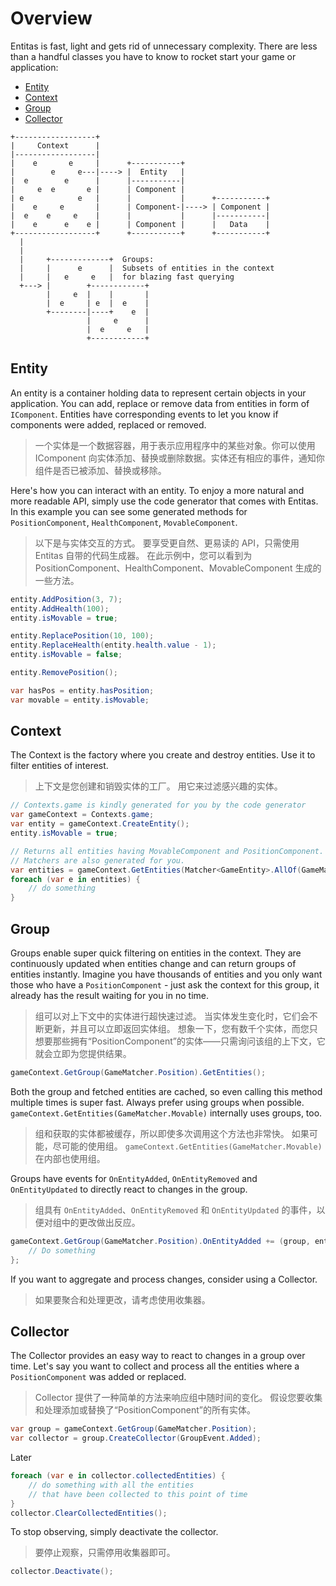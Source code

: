 # Overview
Entitas is fast, light and gets rid of unnecessary complexity. There are less than a handful classes you have to know to rocket start your game or application:

* [Entity](#Entity)
* [Context](#Context)
* [Group](#Group)
* [Collector](#Collector)

```
+------------------+
|     Context      |
|------------------|
|    e       e     |      +-----------+
|        e     e---|----> |  Entity   |
|  e        e      |      |-----------|
|     e  e       e |      | Component |
| e            e   |      |           |      +-----------+
|    e     e       |      | Component-|----> | Component |
|  e    e     e    |      |           |      |-----------|
|    e      e    e |      | Component |      |   Data    |
+------------------+      +-----------+      +-----------+
  |
  |
  |     +-------------+  Groups:
  |     |      e      |  Subsets of entities in the context
  |     |   e     e   |  for blazing fast querying
  +---> |        +------------+
        |     e  |    |       |
        |  e     | e  |  e    |
        +--------|----+    e  |
                 |     e      |
                 |  e     e   |
                 +------------+
```

## <a name="Entity"></a>Entity
An entity is a container holding data to represent certain objects in your application. You can add, replace or remove data from entities in form of `IComponent`. Entities have corresponding events to let you know if components were added, replaced or removed.

>一个实体是一个数据容器，用于表示应用程序中的某些对象。你可以使用 IComponent 向实体添加、替换或删除数据。实体还有相应的事件，通知你组件是否已被添加、替换或移除。

Here's how you can interact with an entity. To enjoy a more natural and more readable API, simply use the code generator that comes with Entitas. In this example you can see some generated methods for `PositionComponent`, `HealthComponent`, `MovableComponent`.

>以下是与实体交互的方式。 要享受更自然、更易读的 API，只需使用 Entitas 自带的代码生成器。 在此示例中，您可以看到为 PositionComponent、HealthComponent、MovableComponent 生成的一些方法。

```csharp
entity.AddPosition(3, 7);
entity.AddHealth(100);
entity.isMovable = true;

entity.ReplacePosition(10, 100);
entity.ReplaceHealth(entity.health.value - 1);
entity.isMovable = false;

entity.RemovePosition();

var hasPos = entity.hasPosition;
var movable = entity.isMovable;
```

## Context
The Context is the factory where you create and destroy entities. Use it to filter entities of interest.

>上下文是您创建和销毁实体的工厂。 用它来过滤感兴趣的实体。

```csharp
// Contexts.game is kindly generated for you by the code generator
var gameContext = Contexts.game;
var entity = gameContext.CreateEntity();
entity.isMovable = true;

// Returns all entities having MovableComponent and PositionComponent.
// Matchers are also generated for you.
var entities = gameContext.GetEntities(Matcher<GameEntity>.AllOf(GameMatcher.Movable, GameMatcher.Position));
foreach (var e in entities) {
    // do something
}
```

## Group
Groups enable super quick filtering on entities in the context. They are continuously updated when entities change and can return groups of entities instantly. Imagine you have thousands of entities and you only want those who have a `PositionComponent` - just ask the context for this group, it already has the result waiting for you in no time.

>组可以对上下文中的实体进行超快速过滤。 当实体发生变化时，它们会不断更新，并且可以立即返回实体组。 想象一下，您有数千个实体，而您只想要那些拥有“PositionComponent”的实体——只需询问该组的上下文，它就会立即为您提供结果。

```csharp
gameContext.GetGroup(GameMatcher.Position).GetEntities();
```

Both the group and fetched entities are cached, so even calling this method multiple times is super fast. Always prefer using groups when possible. `gameContext.GetEntities(GameMatcher.Movable)` internally uses groups, too.

>组和获取的实体都被缓存，所以即使多次调用这个方法也非常快。 如果可能，尽可能的使用组。 `gameContext.GetEntities(GameMatcher.Movable)` 在内部也使用组。

Groups have events for `OnEntityAdded`, `OnEntityRemoved` and `OnEntityUpdated` to directly react to changes in the group.

>组具有 `OnEntityAdded`、`OnEntityRemoved` 和 `OnEntityUpdated` 的事件，以便对组中的更改做出反应。

```csharp
gameContext.GetGroup(GameMatcher.Position).OnEntityAdded += (group, entity, index, component) => {
    // Do something
};
```

If you want to aggregate and process changes, consider using a Collector.

>如果要聚合和处理更改，请考虑使用收集器。

## Collector
The Collector provides an easy way to react to changes in a group over time. Let's say you want to collect and process all the entities where a `PositionComponent` was added or replaced.

>Collector 提供了一种简单的方法来响应组中随时间的变化。 假设您要收集和处理添加或替换了“PositionComponent”的所有实体。

```csharp
var group = gameContext.GetGroup(GameMatcher.Position);
var collector = group.CreateCollector(GroupEvent.Added);
```

Later
```csharp
foreach (var e in collector.collectedEntities) {
    // do something with all the entities
    // that have been collected to this point of time
}
collector.ClearCollectedEntities();
```

To stop observing, simply deactivate the collector.

>要停止观察，只需停用收集器即可。

```csharp
collector.Deactivate();
```
